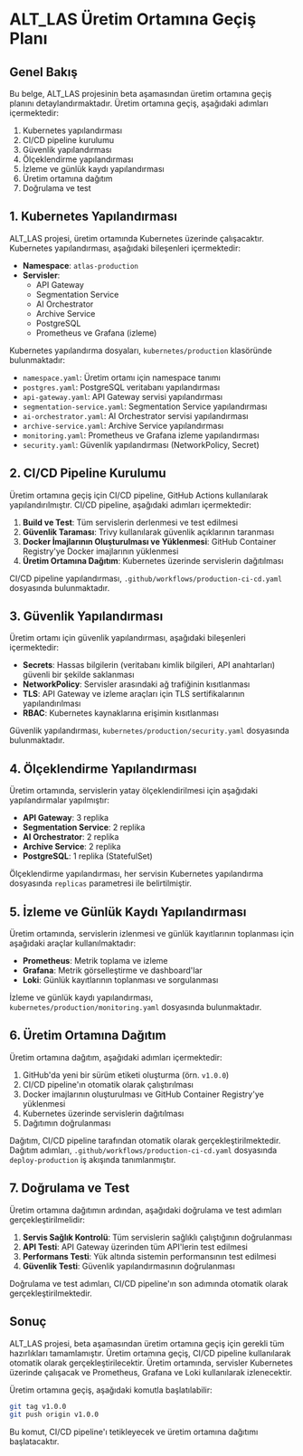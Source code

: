 # ALT_LAS Üretim Ortamına Geçiş Planı

## Genel Bakış

Bu belge, ALT_LAS projesinin beta aşamasından üretim ortamına geçiş planını detaylandırmaktadır. Üretim ortamına geçiş, aşağıdaki adımları içermektedir:

1. Kubernetes yapılandırması
2. CI/CD pipeline kurulumu
3. Güvenlik yapılandırması
4. Ölçeklendirme yapılandırması
5. İzleme ve günlük kaydı yapılandırması
6. Üretim ortamına dağıtım
7. Doğrulama ve test

## 1. Kubernetes Yapılandırması

ALT_LAS projesi, üretim ortamında Kubernetes üzerinde çalışacaktır. Kubernetes yapılandırması, aşağıdaki bileşenleri içermektedir:

- **Namespace**: `atlas-production`
- **Servisler**:
  - API Gateway
  - Segmentation Service
  - AI Orchestrator
  - Archive Service
  - PostgreSQL
  - Prometheus ve Grafana (izleme)

Kubernetes yapılandırma dosyaları, `kubernetes/production` klasöründe bulunmaktadır:

- `namespace.yaml`: Üretim ortamı için namespace tanımı
- `postgres.yaml`: PostgreSQL veritabanı yapılandırması
- `api-gateway.yaml`: API Gateway servisi yapılandırması
- `segmentation-service.yaml`: Segmentation Service yapılandırması
- `ai-orchestrator.yaml`: AI Orchestrator servisi yapılandırması
- `archive-service.yaml`: Archive Service yapılandırması
- `monitoring.yaml`: Prometheus ve Grafana izleme yapılandırması
- `security.yaml`: Güvenlik yapılandırması (NetworkPolicy, Secret)

## 2. CI/CD Pipeline Kurulumu

Üretim ortamına geçiş için CI/CD pipeline, GitHub Actions kullanılarak yapılandırılmıştır. CI/CD pipeline, aşağıdaki adımları içermektedir:

1. **Build ve Test**: Tüm servislerin derlenmesi ve test edilmesi
2. **Güvenlik Taraması**: Trivy kullanılarak güvenlik açıklarının taranması
3. **Docker İmajlarının Oluşturulması ve Yüklenmesi**: GitHub Container Registry'ye Docker imajlarının yüklenmesi
4. **Üretim Ortamına Dağıtım**: Kubernetes üzerinde servislerin dağıtılması

CI/CD pipeline yapılandırması, `.github/workflows/production-ci-cd.yaml` dosyasında bulunmaktadır.

## 3. Güvenlik Yapılandırması

Üretim ortamı için güvenlik yapılandırması, aşağıdaki bileşenleri içermektedir:

- **Secrets**: Hassas bilgilerin (veritabanı kimlik bilgileri, API anahtarları) güvenli bir şekilde saklanması
- **NetworkPolicy**: Servisler arasındaki ağ trafiğinin kısıtlanması
- **TLS**: API Gateway ve izleme araçları için TLS sertifikalarının yapılandırılması
- **RBAC**: Kubernetes kaynaklarına erişimin kısıtlanması

Güvenlik yapılandırması, `kubernetes/production/security.yaml` dosyasında bulunmaktadır.

## 4. Ölçeklendirme Yapılandırması

Üretim ortamında, servislerin yatay ölçeklendirilmesi için aşağıdaki yapılandırmalar yapılmıştır:

- **API Gateway**: 3 replika
- **Segmentation Service**: 2 replika
- **AI Orchestrator**: 2 replika
- **Archive Service**: 2 replika
- **PostgreSQL**: 1 replika (StatefulSet)

Ölçeklendirme yapılandırması, her servisin Kubernetes yapılandırma dosyasında `replicas` parametresi ile belirtilmiştir.

## 5. İzleme ve Günlük Kaydı Yapılandırması

Üretim ortamında, servislerin izlenmesi ve günlük kayıtlarının toplanması için aşağıdaki araçlar kullanılmaktadır:

- **Prometheus**: Metrik toplama ve izleme
- **Grafana**: Metrik görselleştirme ve dashboard'lar
- **Loki**: Günlük kayıtlarının toplanması ve sorgulanması

İzleme ve günlük kaydı yapılandırması, `kubernetes/production/monitoring.yaml` dosyasında bulunmaktadır.

## 6. Üretim Ortamına Dağıtım

Üretim ortamına dağıtım, aşağıdaki adımları içermektedir:

1. GitHub'da yeni bir sürüm etiketi oluşturma (örn. `v1.0.0`)
2. CI/CD pipeline'ın otomatik olarak çalıştırılması
3. Docker imajlarının oluşturulması ve GitHub Container Registry'ye yüklenmesi
4. Kubernetes üzerinde servislerin dağıtılması
5. Dağıtımın doğrulanması

Dağıtım, CI/CD pipeline tarafından otomatik olarak gerçekleştirilmektedir. Dağıtım adımları, `.github/workflows/production-ci-cd.yaml` dosyasında `deploy-production` iş akışında tanımlanmıştır.

## 7. Doğrulama ve Test

Üretim ortamına dağıtımın ardından, aşağıdaki doğrulama ve test adımları gerçekleştirilmelidir:

1. **Servis Sağlık Kontrolü**: Tüm servislerin sağlıklı çalıştığının doğrulanması
2. **API Testi**: API Gateway üzerinden tüm API'lerin test edilmesi
3. **Performans Testi**: Yük altında sistemin performansının test edilmesi
4. **Güvenlik Testi**: Güvenlik yapılandırmasının doğrulanması

Doğrulama ve test adımları, CI/CD pipeline'ın son adımında otomatik olarak gerçekleştirilmektedir.

## Sonuç

ALT_LAS projesi, beta aşamasından üretim ortamına geçiş için gerekli tüm hazırlıkları tamamlamıştır. Üretim ortamına geçiş, CI/CD pipeline kullanılarak otomatik olarak gerçekleştirilecektir. Üretim ortamında, servisler Kubernetes üzerinde çalışacak ve Prometheus, Grafana ve Loki kullanılarak izlenecektir.

Üretim ortamına geçiş, aşağıdaki komutla başlatılabilir:

```bash
git tag v1.0.0
git push origin v1.0.0
```

Bu komut, CI/CD pipeline'ı tetikleyecek ve üretim ortamına dağıtımı başlatacaktır.
